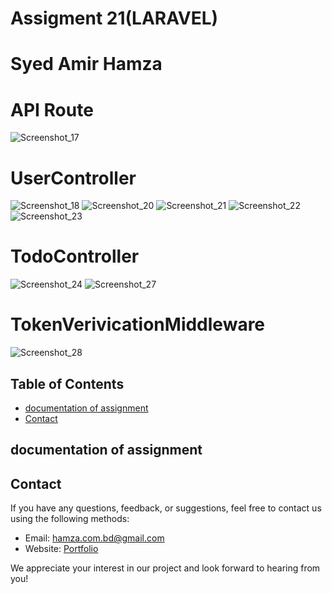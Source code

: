 # Assigment 21(LARAVEL)

# Syed Amir Hamza

# API Route
![Screenshot_17](https://github.com/AmirHam-Za/laravel-assignment-21/assets/125890933/2f055427-d46e-4b25-8fb3-6c5ae722ef94)


# UserController
![Screenshot_18](https://github.com/AmirHam-Za/laravel-assignment-21/assets/125890933/224fd808-653f-4b1c-8051-54660b4b72ab)
![Screenshot_20](https://github.com/AmirHam-Za/laravel-assignment-21/assets/125890933/6abc7ce6-b9b0-4c62-be09-0fd03cf7c62a)
![Screenshot_21](https://github.com/AmirHam-Za/laravel-assignment-21/assets/125890933/f5afedb6-e7ad-4ac7-9087-865630f3cd3d)
![Screenshot_22](https://github.com/AmirHam-Za/laravel-assignment-21/assets/125890933/9782eecf-33bb-4613-8dd0-c3142f31ebc9)
![Screenshot_23](https://github.com/AmirHam-Za/laravel-assignment-21/assets/125890933/88a04c89-5304-4f19-88e8-96b53077e184)


# TodoController
![Screenshot_24](https://github.com/AmirHam-Za/laravel-assignment-21/assets/125890933/f1d55fe8-e291-4ec3-9bcb-0f528bb22eae)
![Screenshot_27](https://github.com/AmirHam-Za/laravel-assignment-21/assets/125890933/5dcdd701-c979-4066-a6dd-0f5438b5d710)

# TokenVerivicationMiddleware
![Screenshot_28](https://github.com/AmirHam-Za/laravel-assignment-21/assets/125890933/bc050da9-537b-4846-a21d-f34f7b59f177)

## Table of Contents

- [documentation of assignment](#documentation-of-assignment)
- [Contact](#contact)


## documentation of assignment




## Contact

If you have any questions, feedback, or suggestions, feel free to contact us using the following methods:

- Email: hamza.com.bd@gmail.com
- Website: [Portfolio](https://hamjabd.com)

We appreciate your interest in our project and look forward to hearing from you!
